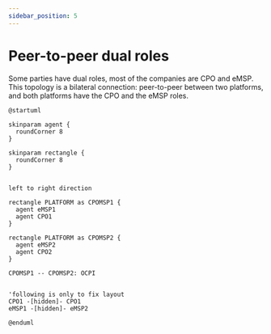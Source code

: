 ```yaml
---
sidebar_position: 5
---
```


# Peer-to-peer dual roles

Some parties have dual roles, most of the companies are CPO and eMSP.
This topology is a bilateral connection: peer-to-peer between two platforms,
and both platforms have the CPO and the eMSP roles.

```plantuml
@startuml

skinparam agent {
  roundCorner 8
}

skinparam rectangle {
  roundCorner 8
}


left to right direction

rectangle PLATFORM as CPOMSP1 {
  agent eMSP1
  agent CPO1
}

rectangle PLATFORM as CPOMSP2 {
  agent eMSP2
  agent CPO2
}

CPOMSP1 -- CPOMSP2: OCPI


'following is only to fix layout
CPO1 -[hidden]- CPO1
eMSP1 -[hidden]- eMSP2

@enduml
```
